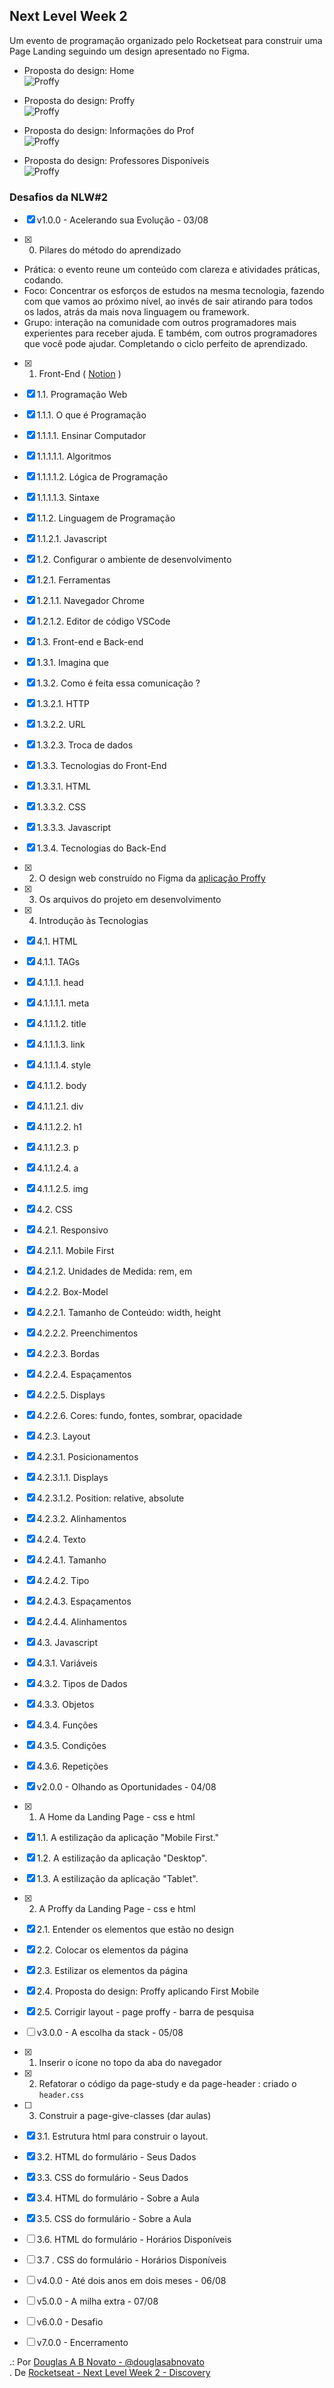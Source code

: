 ## Next Level Week 2

Um evento de programação organizado pelo Rocketseat para construir uma Page Landing seguindo um design apresentado no Figma.

- Proposta do design: Home<br/>
![Proffy](images/proposta-do-design-1.jpg)

- Proposta do design: Proffy<br/>
![Proffy](images/proposta-do-design-2.jpg)

- Proposta do design: Informações do Prof<br/>
![Proffy](images/proposta-do-design-3.jpg)

- Proposta do design: Professores Disponíveis<br/>
![Proffy](images/proposta-do-design-4.jpg)

### Desafios da NLW#2

- [x] v1.0.0 - Acelerando sua Evolução - 03/08

- [x] 0. Pilares do método do aprendizado
- Prática: o evento reune um conteúdo com clareza e atividades práticas, codando.
- Foco: Concentrar os esforços de estudos na mesma tecnologia, fazendo com que vamos ao próximo nível, ao invés de sair atirando para todos os lados, atrás da mais nova linguagem ou framework.
- Grupo: interação na comunidade com outros programadores mais experientes para receber ajuda. E também, com outros programadores que você pode ajudar. Completando o ciclo perfeito de aprendizado.

- [x] 1. Front-End ( [Notion](https://www.notion.so/Front-end-ab15ef64dbe7459aba38364cf60af9d2) )
- [x] 1.1. Programação Web
- [x] 1.1.1. O que é Programação
- [x] 1.1.1.1. Ensinar Computador 
- [x] 1.1.1.1.1. Algoritmos
- [x] 1.1.1.1.2. Lógica de Programação
- [x] 1.1.1.1.3. Sintaxe
- [x] 1.1.2. Linguagem de Programação
- [x] 1.1.2.1. Javascript 
- [x] 1.2. Configurar o ambiente de desenvolvimento
- [x] 1.2.1. Ferramentas 
- [x] 1.2.1.1. Navegador Chrome
- [x] 1.2.1.2. Editor de código VSCode
- [x] 1.3. Front-end e Back-end
- [x] 1.3.1. Imagina que
- [x] 1.3.2. Como é feita essa comunicação ?
- [x] 1.3.2.1. HTTP
- [x] 1.3.2.2. URL
- [x] 1.3.2.3. Troca de dados
- [x] 1.3.3. Tecnologias do Front-End
- [x] 1.3.3.1. HTML
- [x] 1.3.3.2. CSS
- [x] 1.3.3.3. Javascript
- [x] 1.3.4. Tecnologias do Back-End

- [x] 2. O design web construído no Figma da [aplicação Proffy](https://www.figma.com/file/GHGS126t7WYjnPZdRKChJF/?viewer=1&node-id=)

- [x] 3. Os arquivos do projeto em desenvolvimento

- [x] 4. Introdução às Tecnologias
- [x] 4.1. HTML
- [x] 4.1.1. TAGs
- [x] 4.1.1.1. head 
- [x] 4.1.1.1.1. meta
- [x] 4.1.1.1.2. title
- [x] 4.1.1.1.3. link
- [x] 4.1.1.1.4. style
- [x] 4.1.1.2. body 
- [x] 4.1.1.2.1. div
- [x] 4.1.1.2.2. h1
- [x] 4.1.1.2.3. p
- [x] 4.1.1.2.4. a
- [x] 4.1.1.2.5. img
- [x] 4.2. CSS
- [x] 4.2.1. Responsivo
- [x] 4.2.1.1. Mobile First
- [x] 4.2.1.2. Unidades de Medida: rem, em
- [x] 4.2.2. Box-Model
- [x] 4.2.2.1. Tamanho de Conteúdo: width, height
- [x] 4.2.2.2. Preenchimentos
- [x] 4.2.2.3. Bordas
- [x] 4.2.2.4. Espaçamentos
- [x] 4.2.2.5. Displays
- [x] 4.2.2.6. Cores: fundo, fontes, sombrar, opacidade
- [x] 4.2.3. Layout
- [x] 4.2.3.1. Posicionamentos
- [x] 4.2.3.1.1. Displays
- [x] 4.2.3.1.2. Position: relative, absolute
- [x] 4.2.3.2. Alinhamentos 
- [x] 4.2.4. Texto
- [x] 4.2.4.1. Tamanho
- [x] 4.2.4.2. Tipo
- [x] 4.2.4.3. Espaçamentos
- [x] 4.2.4.4. Alinhamentos
- [x] 4.3. Javascript
- [x] 4.3.1. Variáveis
- [x] 4.3.2. Tipos de Dados
- [x] 4.3.3. Objetos
- [x] 4.3.4. Funções
- [x] 4.3.5. Condições
- [x] 4.3.6. Repetições

- [x] v2.0.0 - Olhando as Oportunidades - 04/08
- [x] 1. A Home da Landing Page - css e html
- [x] 1.1. A estilização da aplicação "Mobile First."
- [x] 1.2. A estilização da aplicação "Desktop".
- [x] 1.3. A estilização da aplicação "Tablet".
- [x] 2. A Proffy da Landing Page - css e html
- [x] 2.1. Entender os elementos que estão no design
- [x] 2.2. Colocar os elementos da página
- [x] 2.3. Estilizar os elementos da página 
- [x] 2.4. Proposta do design: Proffy aplicando First Mobile
- [x] 2.5. Corrigir layout - page proffy - barra de pesquisa 

- [ ] v3.0.0 - A escolha da stack - 05/08
- [x] 1. Inserir o ícone no topo da aba do navegador
- [x] 2. Refatorar o código da page-study e da page-header : criado o `header.css`
- [ ] 3. Construir a page-give-classes (dar aulas)
- [x] 3.1. Estrutura html para construir o layout.  
- [x] 3.2. HTML do formulário - Seus Dados
- [x] 3.3. CSS do formulário - Seus Dados 
- [x] 3.4. HTML do formulário - Sobre a Aula
- [x] 3.5. CSS do formulário - Sobre a Aula
- [ ] 3.6. HTML do formulário - Horários Disponíveis
- [ ] 3.7 . CSS do formulário - Horários Disponíveis

- [ ] v4.0.0 - Até dois anos em dois meses - 06/08


- [ ] v5.0.0 - A milha extra - 07/08


- [ ] v6.0.0 - Desafio


- [ ] v7.0.0 - Encerramento

.: Por [Douglas A B Novato - @douglasabnovato](https://linktr.ee/douglasabnovato)<br/>
. De [Rocketseat - Next Level Week 2 - Discovery](https://nextlevelweek.com/inscricao/2)
